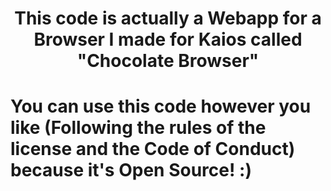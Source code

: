 <h1><center>This code is actually a Webapp for a Browser I made for Kaios called "Chocolate Browser"</center></h1>
<h1>You can use this code however you like (Following the rules of the license and the Code of Conduct) because it's Open Source! :)</h1>
